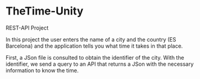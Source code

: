 # TheTime-Unity
REST-API Project

In this project the user enters the name of a city and the country (ES Barcelona) and the application tells you what 
time it takes in that place.

First, a JSon file is consulted to obtain the identifier of the city.
With the identifier, we send a query to an API that returns a JSon with the necessary information to know the time.
